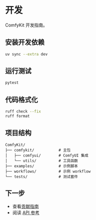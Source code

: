 # 开发

ComfyKit 开发指南。

## 安装开发依赖

```bash
uv sync --extra dev
```

## 运行测试

```bash
pytest
```

## 代码格式化

```bash
ruff check --fix
ruff format
```

## 项目结构

```
ComfyKit/
├── comfykit/           # 主包
│   ├── comfyui/        # ComfyUI 集成
│   └── utils/          # 工具函数
├── examples/           # 示例脚本
├── workflows/          # 示例 workflow
└── tests/              # 测试套件
```

## 下一步

- 查看[贡献指南](contributing.md)
- 阅读 [API 参考](api-reference.md)

